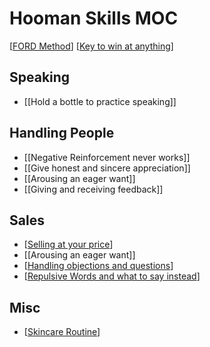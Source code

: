 # Hooman Skills MOC

[[FORD Method]]
[[Key to win at anything]]

## Speaking

- [[Hold a bottle to practice speaking]]

## Handling People

- [[Negative Reinforcement never works]]
- [[Give honest and sincere appreciation]]
- [[Arousing an eager want]]
- [[Giving and receiving feedback]]

## Sales

- [[Selling at your price]]
- [[Arousing an eager want]]
- [[Handling objections and questions]]
- [[Repulsive Words and what to say instead]]

## Misc

- [[Skincare Routine]]

[//begin]: # "Autogenerated link references for markdown compatibility"
[FORD Method]: <FORD Method.md> "FORD Method"
[Key to win at anything]: <Key to win at anything.md> "Key to win at anything"
[Selling at your price]: <Selling at your price.md> "Selling at your price"
[Handling objections and questions]: <Handling objections and questions.md> "Handling objections and questions"
[Repulsive Words and what to say instead]: <Repulsive Words and what to say instead.md> "Repulsive Words and what to say instead"
[Skincare Routine]: <Skincare Routine.md> "Skincare Routine"
[//end]: # "Autogenerated link references"